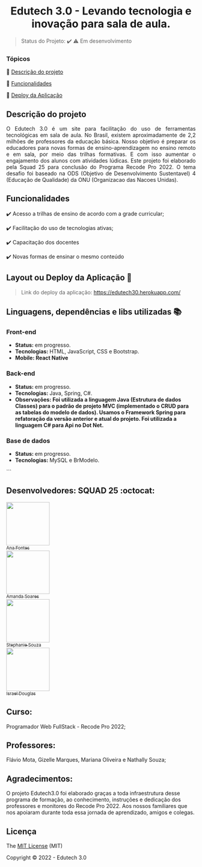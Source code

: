 <div align="center">
    <h1>Edutech 3.0 - Levando tecnologia e inovação para sala de aula.</h1>

</div>

> Status do Projeto: :heavy_check_mark: :warning: Em desenvolvimento

### Tópicos 

:small_blue_diamond: [Descrição do projeto](#descrição-do-projeto)

:small_blue_diamond: [Funcionalidades](#funcionalidades)

:small_blue_diamond: [Deploy da Aplicação](#deploy-da-aplicação)


## Descrição do projeto 

<p align="justify">
O Edutech 3.0 é um site para facilitação do uso de ferramentas tecnológicas em sala de aula. No Brasil, existem aproximadamente de 2,2 milhões de professores da educação básica. 
Nosso objetivo é preparar os educadores para novas formas de ensino-aprendizagem no ensino remoto e em sala, por meio das trilhas formativas. E com isso aumentar o engajamento dos alunos com atividades lúdicas.
Este projeto foi elaborado pela Squad 25 para conclusão do Programa Recode Pro 2022. O tema desafio foi baseado na ODS (Objetivo de Desenvolvimento Sustentavel) 4 (Educação de Qualidade) da ONU (Organizacao das Nacoes Unidas). 

</p>

## Funcionalidades

:heavy_check_mark: Acesso a trilhas de ensino de acordo com a grade curricular;  

:heavy_check_mark: Facilitação do uso de tecnologias ativas;  

:heavy_check_mark: Capacitação dos docentes 

:heavy_check_mark: Novas formas de ensinar o mesmo conteúdo 

## Layout ou Deploy da Aplicação :dash:

> Link do deploy da aplicação: https://edutech30.herokuapp.com/

## Linguagens, dependências e libs utilizadas :books:

<h3>Front-end</h3>
<ul>
    <li><b>Status: </b>em progresso.</li>
    <li><b>Tecnologias: </b>HTML, JavaScript, CSS e Bootstrap.</li>
    <li><b>Mobile: React Native</b></li>
</ul>
<h3>Back-end</h3>

<ul>
    <li><b>Status: </b>em progresso.</li>   
    <li><b>Tecnologias: </b>Java, Spring, C#.</li>
    <li><b>Observações: Foi utilizada a linguagem Java (Estrutura de dados Classes) para o padrão de projeto MVC (implementado o CRUD para as tabelas do modelo de dados). Usamos o Framework Spring para refatoração da versão anterior e atual do projeto. Foi utilizada a linguagem C# para Api no Dot Net.</b></li>
</ul>
<h3>Base de dados</h3>
<ul>
    <li><b>Status: </b>em progresso.</li>
    <li><b>Tecnologias: </b>MySQL e BrModelo.</li>
</ul>
```

## Desenvolvedores: SQUAD 25 :octocat:

[<img src="https://github.com/anafontessp.png" width=115><br><sub>Ana Fontes</sub>](https://github.com/anafontessp)   <br> 
[<img src="https://github.com/MandaSoares.png" width=115><br><sub>Amanda Soares</sub>](https://github.com/MandaSoares) <br> 
[<img src="https://github.com/tesouzas.png" width=115><br><sub>Stephanie Souza</sub>](https://github.com/tesouzas)  <br> 
[<img src="https://github.com/israeldouglas25.png" width=115><br><sub>Israel Douglas</sub>](https://github.com/israeldouglas25)



<h2>Curso:</h2> Programador Web FullStack - Recode Pro 2022;

<h2>Professores:</h2> Flávio Mota, Gizelle Marques, Mariana Oliveira e Nathally Souza; <br>

<p align="justify">
<h2>Agradecimentos:</h2> O projeto Edutech3.0 foi elaborado graças a toda infraestrutura desse programa de formação, ao conhecimento, instruções e dedicação dos professores e monitores do Recode Pro 2022. Aos nossos familiares que nos apoiaram durante toda essa jornada de aprendizado, amigos e colegas. </p>

## Licença 

The [MIT License]() (MIT)

Copyright :copyright: 2022 - Edutech 3.0
